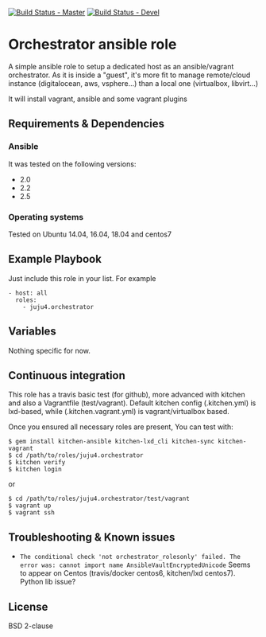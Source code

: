 [![Build Status - Master](https://travis-ci.org/juju4/ansible-orchestrator.svg?branch=master)](https://travis-ci.org/juju4/ansible-orchestrator)
[![Build Status - Devel](https://travis-ci.org/juju4/ansible-orchestrator.svg?branch=devel)](https://travis-ci.org/juju4/ansible-orchestrator/branches)
# Orchestrator ansible role

A simple ansible role to setup a dedicated host as an ansible/vagrant orchestrator.
As it is inside a "guest", it's more fit to manage remote/cloud instance (digitalocean, aws, vsphere...) than a local one (virtualbox, libvirt...)

It will install vagrant, ansible and some vagrant plugins

## Requirements & Dependencies

### Ansible
It was tested on the following versions:
 * 2.0
 * 2.2
 * 2.5

### Operating systems

Tested on Ubuntu 14.04, 16.04, 18.04 and centos7

## Example Playbook

Just include this role in your list.
For example

```
- host: all
  roles:
    - juju4.orchestrator
```

## Variables

Nothing specific for now.

## Continuous integration

This role has a travis basic test (for github), more advanced with kitchen and also a Vagrantfile (test/vagrant).
Default kitchen config (.kitchen.yml) is lxd-based, while (.kitchen.vagrant.yml) is vagrant/virtualbox based.

Once you ensured all necessary roles are present, You can test with:
```
$ gem install kitchen-ansible kitchen-lxd_cli kitchen-sync kitchen-vagrant
$ cd /path/to/roles/juju4.orchestrator
$ kitchen verify
$ kitchen login
```
or
```
$ cd /path/to/roles/juju4.orchestrator/test/vagrant
$ vagrant up
$ vagrant ssh
```

## Troubleshooting & Known issues

* ```The conditional check 'not orchestrator_rolesonly' failed. The error was: cannot import name AnsibleVaultEncryptedUnicode```
Seems to appear on Centos (travis/docker centos6, kitchen/lxd centos7).
Python lib issue?

## License

BSD 2-clause

